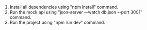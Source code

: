 1. Install all dependencies using "npm install" command.
2. Run the mock api using "json-server --watch db.json --port 3001" command.
3. Run the project using "npm run dev" command.

